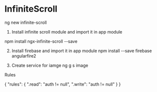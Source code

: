 # InfiniteScroll

ng new infinite-scroll

1. Install infinite scroll module and import it in app module

npm install ngx-infinite-scroll --save

2. Install firebase and import it in app module
npm install --save firebase angularfire2

3. Create service for iamge
ng g s image

Rules

{
  "rules": {
    ".read": "auth != null",
    ".write": "auth != null"
  }
}